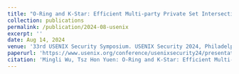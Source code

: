 ```yaml
---
title: "O-Ring and K-Star: Efficient Multi-party Private Set Intersection."
collection: publications
permalink: /publication/2024-08-usenix
excerpt: ''
date: Aug 14, 2024
venue: '33rd USENIX Security Symposium. USENIX Security 2024, Philadelphia, PA, USA, August 14-16, 2024'
paperurl: 'https://www.usenix.org/conference/usenixsecurity24/presentation/wu-mingli'
citation: 'Mingli Wu, Tsz Hon Yuen: O-Ring and K-Star: Efficient Multi-party Private Set Intersection. In USENIX Security 2024, Pages 6489-6506.'
---
```

